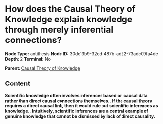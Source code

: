 # How does the Causal Theory of Knowledge explain knowledge through merely inferential connections?

**Node Type:** antithesis
**Node ID:** 30dc13b9-32cd-487b-ad22-73adc09fa4de
**Depth:** 2
**Terminal:** No

**Parent:** [Causal Theory of Knowledge](causal-theory-of-knowledge.md)

## Content

**Scientific knowledge often involves inferences based on causal data rather than direct causal connections themselves.**, **If the causal theory requires a direct causal link, then it would rule out scientific inferences as knowledge.**, **Intuitively, scientific inferences are a central example of genuine knowledge that cannot be dismissed by lack of direct causality.**
